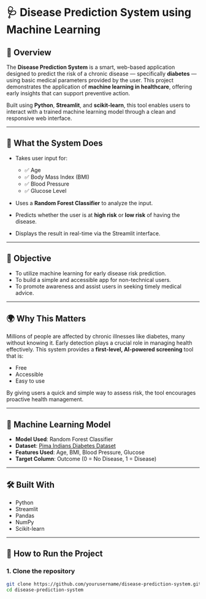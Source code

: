 # 🩺 Disease Prediction System using Machine Learning

## 📌 Overview

The **Disease Prediction System** is a smart, web-based application designed to predict the risk of a chronic disease — specifically **diabetes** — using basic medical parameters provided by the user. This project demonstrates the application of **machine learning in healthcare**, offering early insights that can support preventive action.

Built using **Python**, **Streamlit**, and **scikit-learn**, this tool enables users to interact with a trained machine learning model through a clean and responsive web interface.

---

## 🚀 What the System Does

- Takes user input for:
  - ✅ Age
  - ✅ Body Mass Index (BMI)
  - ✅ Blood Pressure
  - ✅ Glucose Level

- Uses a **Random Forest Classifier** to analyze the input.
- Predicts whether the user is at **high risk** or **low risk** of having the disease.
- Displays the result in real-time via the Streamlit interface.

---

## 🎯 Objective

- To utilize machine learning for early disease risk prediction.
- To build a simple and accessible app for non-technical users.
- To promote awareness and assist users in seeking timely medical advice.

---

## 🌍 Why This Matters

Millions of people are affected by chronic illnesses like diabetes, many without knowing it. Early detection plays a crucial role in managing health effectively. This system provides a **first-level, AI-powered screening** tool that is:

- Free
- Accessible
- Easy to use

By giving users a quick and simple way to assess risk, the tool encourages proactive health management.

---

## 🧠 Machine Learning Model

- **Model Used**: Random Forest Classifier
- **Dataset**: [Pima Indians Diabetes Dataset](https://www.kaggle.com/datasets/uciml/pima-indians-diabetes-database)
- **Features Used**: Age, BMI, Blood Pressure, Glucose
- **Target Column**: Outcome (0 = No Disease, 1 = Disease)

---

## 🛠 Built With

- Python
- Streamlit
- Pandas
- NumPy
- Scikit-learn

---

## 🧪 How to Run the Project

### 1. Clone the repository

```bash
git clone https://github.com/yourusername/disease-prediction-system.git
cd disease-prediction-system

